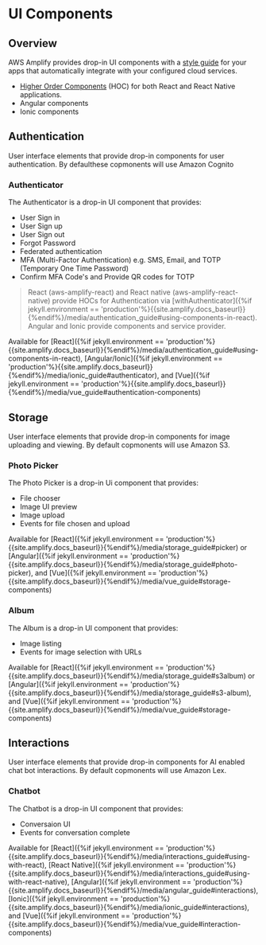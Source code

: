 ---
---

# UI Components

## Overview 

AWS Amplify provides drop-in UI components with a [style guide](https://aws-amplify.github.io/media/ui_library) for your apps that automatically integrate with your configured cloud services. 
- [Higher Order Components](https://reactjs.org/docs/higher-order-components.html) (HOC) for both React and React Native applications. 
 - Angular components
 - Ionic components

## Authentication

User interface elements that provide drop-in components for user authentication. By defaulthese copmonents will use Amazon Cognito

### Authenticator

The Authenticator is a drop-in UI component that provides:

 - User Sign in
 - User Sign up
 - User Sign out
 - Forgot Password
 - Federated authentication
 - MFA (Multi-Factor Authentication) e.g. SMS, Email, and TOTP (Temporary One Time Password)
 - Confirm MFA Code's and Provide QR codes for TOTP

> React (aws-amplify-react) and React native (aws-amplify-react-native) provide HOCs for Authentication via [withAuthenticator]({%if jekyll.environment == 'production'%}{{site.amplify.docs_baseurl}}{%endif%}/media/authentication_guide#using-components-in-react). Angular and Ionic provide components and service provider.


Available for [React]({%if jekyll.environment == 'production'%}{{site.amplify.docs_baseurl}}{%endif%}/media/authentication_guide#using-components-in-react), [Angular/Ionic]({%if jekyll.environment == 'production'%}{{site.amplify.docs_baseurl}}{%endif%}/media/ionic_guide#authenticator), and [Vue]({%if jekyll.environment == 'production'%}{{site.amplify.docs_baseurl}}{%endif%}/media/vue_guide#authentication-components)

## Storage 

User interface elements that provide drop-in components for image uploading and viewing. By default copmonents will use Amazon S3.

### Photo Picker

The Photo Picker is a drop-in Ui component that provides:

 - File chooser
 - Image UI preview
 - Image upload
 - Events for file chosen and upload

Available for [React]({%if jekyll.environment == 'production'%}{{site.amplify.docs_baseurl}}{%endif%}/media/storage_guide#picker) or [Angular]({%if jekyll.environment == 'production'%}{{site.amplify.docs_baseurl}}{%endif%}/media/storage_guide#photo-picker), and [Vue]({%if jekyll.environment == 'production'%}{{site.amplify.docs_baseurl}}{%endif%}/media/vue_guide#storage-components)

### Album

The Album is a drop-in UI component that provides:

 - Image listing
 - Events for image selection with URLs

Available for [React]({%if jekyll.environment == 'production'%}{{site.amplify.docs_baseurl}}{%endif%}/media/storage_guide#s3album) or [Angular]({%if jekyll.environment == 'production'%}{{site.amplify.docs_baseurl}}{%endif%}/media/storage_guide#s3-album), and [Vue]({%if jekyll.environment == 'production'%}{{site.amplify.docs_baseurl}}{%endif%}/media/vue_guide#storage-components)

## Interactions

User interface elements that provide drop-in components for AI enabled chat bot interactions. By default copmonents will use Amazon Lex.

### Chatbot

The Chatbot is a drop-in UI component that provides:

 - Conversaion UI
 - Events for conversation complete

Available for [React]({%if jekyll.environment == 'production'%}{{site.amplify.docs_baseurl}}{%endif%}/media/interactions_guide#using-with-react), [React Native]({%if jekyll.environment == 'production'%}{{site.amplify.docs_baseurl}}{%endif%}/media/interactions_guide#using-with-react-native), [Angular]({%if jekyll.environment == 'production'%}{{site.amplify.docs_baseurl}}{%endif%}/media/angular_guide#interactions), [Ionic]({%if jekyll.environment == 'production'%}{{site.amplify.docs_baseurl}}{%endif%}/media/ionic_guide#interactions), and [Vue]({%if jekyll.environment == 'production'%}{{site.amplify.docs_baseurl}}{%endif%}/media/vue_guide#interaction-components)
